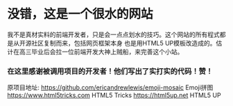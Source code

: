 # 没错，这是一个很水的网站

我不是真材实料的前端开发者，只是会一点点划水的技巧。这个网站的所有程式都是从开源社区复制而来，包括网页框架本身 也是用HTML5 UP模板改造成的。估计在高三毕业后会拉一位前端开发大神上贼船，来完善这个小站。

### 在这里感谢被调用项目的开发者！他们写出了实打实的代码！赞！

原项目地址:
https://github.com/ericandrewlewis/emoji-mosaic Emoji拼图
https://www.html5tricks.com  HTML5 Tricks
https://html5up.net HTML5 UP
